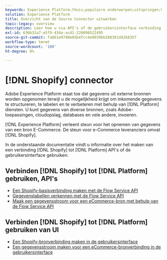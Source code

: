 ```yaml
---
keywords: Experience Platform;thuis;populaire onderwerpen;uitspringen;Vergroten;
solution: Experience Platform
title: Overzicht van de Source Connector uitwerken
topic-legacy: overview
description: Leer hoe u via API's of de gebruikersinterface verbinding kunt maken met Shopify met Adobe Experience Platform.
exl-id: 636b31a7-e5f9-434a-acd1-226096522495
source-git-commit: fa861e9740e05b4fcc4e8039bb288301d42b8357
workflow-type: tm+mt
source-wordcount: '160'
ht-degree: 0%

---
```


# [!DNL Shopify] connector

Adobe Experience Platform staat toe dat gegevens uit externe bronnen worden opgenomen terwijl u de mogelijkheid krijgt om inkomende gegevens te structureren, te labelen en te verbeteren met behulp van [!DNL Platform] diensten. U kunt gegevens van diverse bronnen, zoals Adobe-toepassingen, cloudopslag, databases en vele andere, invoeren.

[!DNL Experience Platform] verleent steun voor het opnemen van gegevens van een bron E-Commerce. De steun voor e-Commerce leveranciers omvat [!DNL Shopify].

In de onderstaande documentatie vindt u informatie over het maken van een verbinding [!DNL Shopify] tot [!DNL Platform] API&#39;s of de gebruikersinterface gebruiken:

## Verbinden [!DNL Shopify] tot [!DNL Platform] gebruiken, API&#39;s

- [Een Shopify-basisverbinding maken met de Flow Service API](../../tutorials/api/create/ecommerce/shopify.md)
- [Gegevenstabellen verkennen met de Flow Service API](../../tutorials/api/explore/tabular.md)
- [Maak een gegevensstroom voor een eCommerce-bron met behulp van de Flow Service API](../../tutorials/api/collect/ecommerce.md)

## Verbinden [!DNL Shopify] tot [!DNL Platform] gebruiken van UI

- [Een Shopify-bronverbinding maken in de gebruikersinterface](../../tutorials/ui/create/ecommerce/shopify.md)
- [Een gegevensstroom maken voor een eCommerce-bronverbinding in de gebruikersinterface](../../tutorials/ui/dataflow/ecommerce.md)
